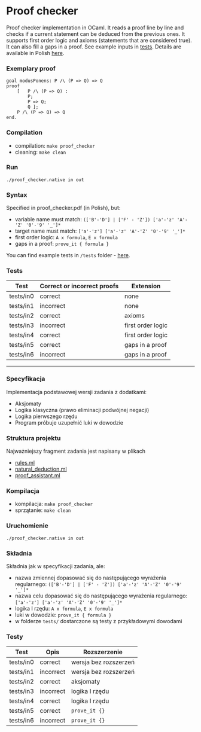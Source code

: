 # Proof checker

Proof checker implementation in OCaml. It reads a proof line by line and checks if a current statement can be deduced from the previous ones. It supports first order logic and axioms (statements that are considered true). It can also fill a gaps in a proof. See example inputs in [tests](/tests).  Details are available in Polish [here](proof_checker.pdf).

### Exemplary proof
```
goal modusPonens: P /\ (P => Q) => Q
proof
    [   P /\ (P => Q) :
        P;
        P => Q;
        Q ];
    P /\ (P => Q) => Q
end.
``` 


### Compilation
- compilation: ```make proof_checker```
- cleaning: ```make clean```

### Run
```./proof_checker.native in out```

### Syntax
Specified in proof_checker.pdf (in Polish), but:
- variable name must match: ```(['B'-'D'] | ['F' - 'Z']) ['a'-'z' 'A'-'Z' '0'-'9' '_']*```
- target name must match: ```['a'-'z'] ['a'-'z' 'A'-'Z' '0'-'9' '_']*```
- first order logic: ```A x formula```, ```E x formula```
- gaps in a proof: ```prove_it { formula }```

You can find example tests in ```/tests``` folder - [here](/tests).

### Tests
| Test      | Correct or incorrect proofs | Extension         |
| --------- | --------------------------- | ----------------- |
| tests/in0 | correct                     | none              |
| tests/in1 | incorrect                   | none              |
| tests/in2 | correct                     | axioms            |
| tests/in3 | incorrect                   | first order logic |
| tests/in4 | correct                     | first order logic |
| tests/in5 | correct                     | gaps in a proof   |
| tests/in6 | incorrect                   | gaps in a proof   |


---

### Specyfikacja
Implementacja podstawowej wersji zadania z dodatkami:
- Aksjomaty
- Logika klasyczna (prawo eliminacji podwójnej negacji)
- Logika pierwszego rzędu
- Program próbuje uzupełnić luki w dowodzie


### Struktura projektu
Najważniejszy fragment zadania jest napisany w plikach
- [rules.ml](rules.ml)
- [natural_deduction.ml](natural_deduction.ml)
- [proof_assistant.ml](proof_assistant.ml)

### Kompilacja
- kompilacja: ```make proof_checker```
- sprzątanie: ```make clean```

### Uruchomienie
```./proof_checker.native in out```

### Składnia
Składnia jak w specyfikacji zadania, ale:
- nazwa zmiennej dopasować się do następującego wyrażenia regularnego: ```(['B'-'D'] | ['F' - 'Z']) ['a'-'z' 'A'-'Z' '0'-'9' '_']*```
- nazwa celu dopasować się do następującego wyrażenia regularnego: ```['a'-'z'] ['a'-'z' 'A'-'Z' '0'-'9' '_']*```
- logika I rzędu: ```A x formula```, ```E x formula```
- luki w dowodzie: ```prove_it { formula }```
- w folderze ```tests/``` dostarczone są testy z przykładowymi dowodami

### Testy
| Test      | Opis      | Rozszerzenie          |
| --------- | --------- | --------------------- |
| tests/in0 | correct   | wersja bez rozszerzeń |
| tests/in1 | incorrect | wersja bez rozszerzeń |
| tests/in2 | correct   | aksjomaty             |
| tests/in3 | incorrect | logika I rzędu        |
| tests/in4 | correct   | logika I rzędu        |
| tests/in5 | correct   | ```prove_it {}```     |
| tests/in6 | incorrect | ```prove_it {}```     |

